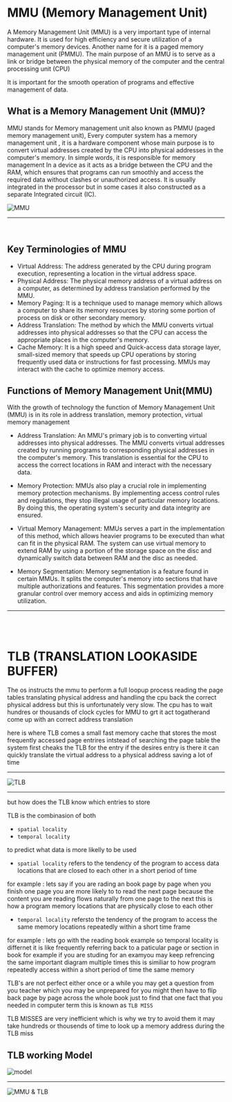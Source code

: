 # MMU (Memory Management Unit)

A Memory Management Unit (MMU) is a very important type of internal hardware. It is used for high efficiency and secure utilization of a computer's memory devices. Another name for it is a paged memory management unit (PMMU). The main purpose of an MMU is to serve as a link or bridge between the physical memory of the computer and the central processing unit (CPU)

It is important for the smooth operation of programs and effective management of data.

## What is a Memory Management Unit (MMU)?

MMU stands for Memory management unit also known as PMMU (paged memory management unit), Every computer system has a memory management unit , it is a hardware component whose main purpose is to convert virtual addresses created by the CPU into physical addresses in the computer's memory. In simple words, it is responsible for memory management In a device as it acts as a bridge between the CPU and the RAM, which ensures that programs can run smoothly and access the required data without clashes or unauthorized access. It is usually integrated in the processor but in some cases it also constructed as a separate Integrated circuit (IC).

![MMU](https://media.geeksforgeeks.org/wp-content/uploads/20240208232601/Screenshot-2024-02-08-231740.png)

---

<br>

## Key Terminologies of MMU

- Virtual Address: The address generated by the CPU during program execution, representing a location in the virtual address space.
- Physical Address: The physical memory address of a virtual address on a computer, as determined by address translation performed by the MMU.
- Memory Paging: It is a technique used to manage memory which allows a computer to share its memory resources by storing some portion of process on disk or other secondary memory.
- Address Translation: The method by which the MMU converts virtual addresses into physical addresses so that the CPU can access the appropriate places in the computer's memory.
- Cache Memory: It is a high speed and Quick-access data storage layer, small-sized memory that speeds up CPU operations by storing frequently used data or instructions for fast processing. MMUs may interact with the cache to optimize memory access.

## Functions of Memory Management Unit(MMU)

With the growth of technology the function of Memory Management Unit (MMU) is in its role in address translation, memory protection, virtual memory management

- Address Translation: An MMU's primary job is to converting virtual addresses into physical addresses. The MMU converts virtual addresses created by running programs to corresponding physical addresses in the computer's memory. This translation is essential for the CPU to access the correct locations in RAM and interact with the necessary data.

- Memory Protection: MMUs also play a crucial role in implementing memory protection mechanisms. By implementing access control rules and regulations, they stop illegal usage of particular memory locations. By doing this, the operating system's security and data integrity are ensured.

- Virtual Memory Management: MMUs serves a part in the implementation of this method, which allows heavier programs to be executed than what can fit in the physical RAM. The system can use virtual memory to extend RAM by using a portion of the storage space on the disc and dynamically switch data between RAM and the disc as needed.

- Memory Segmentation: Memory segmentation is a feature found in certain MMUs. It splits the computer's memory into sections that have multiple authorizations and features. This segmentation provides a more granular control over memory access and aids in optimizing memory utilization.

---

<br>
<br>

# TLB (TRANSLATION LOOKASIDE BUFFER)

The os instructs the mmu to perform a full loopup process reading the page tables translating physical address and handling the cpu back the correct physical address but this is unfortunately very slow. The cpu has to wait hundres or thousands of clock cycles for MMU to grt it act togatherand come up with an correct address translation

here is where TLB comes a small fast memory cache that stores the most frequently accessed page entrires intstead of searching the page table the system first cheaks the TLB for the entry if the desires entry is there it can quickly translate the virtual address to a physical address saving a lot of time

---

![TLB](https://cstaleem.com/wp-content/uploads/2020/05/Translation-Look-aside-Buffer-TLB.jpg)

---




but how does the TLB know which entries to store

TLB is the combinasion of both

- `spatial locality`
- `temporal locality`

to predict what data is more likelly to be used

- `spatial locality` refers to the tendency of the program to access data locations that are closed to each other in a short period of time

for example : lets say if you are rading an book page by page when you finish one page you are more likely to to read the next page because the content you are reading flows naturally from one page to the next this is how a program memory locations that are physically close to each other

- `temporal locality` refersto the tendency of the program to access the same memory locations repeatedly within a short time frame

for example : lets go with the reading book example so temporal locality is differnet it is like frequently referring back to a paticular page or section in book for example if you are studing for an examyou may keep refrencing the same important diagram multiple times this is similiar to how program repeatedly access within a short period of time the same memory

TLB's are not perfect either once or a while you may get a question from you teacher which you may be unprepared for you might then have to flip back page by page across the whole book just to find that one fact that you needed in computer term this is known as `TLB MISS`

TLB MISSES are very inefficient which is why we try to avoid them it may take hundreds or thousends of time to look up a memory address during the TLB miss


## TLB working Model


![model](https://cstaleem.com/wp-content/uploads/2020/05/cache-and-TLB-working-together.jpg)




---

![MMU & TLB](https://sf.ezoiccdn.com/ezoimgfmt/cstaleem.com/wp-content/uploads/2020/05/MMU.jpg?ezimgfmt=ng%3Awebp%2Fngcb1%2Frs%3Adevice%2Frscb1-1)
